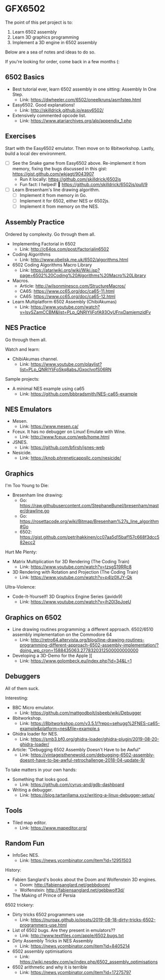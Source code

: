 # GFX6502

The point of this pet project is to:

1. Learn 6502 assembly
2. Learn 3D graphics programming
3. Implement a 3D engine in 6502 assembly

Below are a sea of notes and ideas to do so. 

If you're looking for order, come back in a few months (:

## 6502 Basics

- Best tutorial ever, learn 6502 assembly in one sitting: Assembly In One Step. 
  - Link: https://dwheeler.com/6502/oneelkruns/asm1step.html
- Easy6502. Good explanations! 
  - Link: http://skilldrick.github.io/easy6502/
- Extensively commented opcode list.
  - Link: https://www.atariarchives.org/alp/appendix_1.php

## Exercises

Start with the Easy6502 emulator. Then move on to 8bitworkshop. Lastly, build a local dev environment.

- [ ] See the Snake game from Easy6502 above. Re-implement it from memory, fixing the bugs discussed in this gist: https://gist.github.com/wkjagt/9043907
  - Run it locally: https://github.com/skilldrick/6502js
  - Fun fact: I helped! 🎉 https://github.com/skilldrick/6502js/pull/9
- [ ] Learn Bresenham's line drawing algorithm. 
  - [ ] Implement it from memory in Go.
  - [ ] Implement it for 6502, either NES or 6502js.
  - [ ] Implement it from memory on the NES.

## Assembly Practice

Ordered by complexity. Go through them all.

- Implementing Factorial in 6502
  - Link: http://c64os.com/post/factorialin6502
- Coding Algorithms
  - Link: http://www.obelisk.me.uk/6502/algorithms.html
- 6502 Coding Algorithms Macro Library
  - Link: https://atariwiki.org/wiki/Wiki.jsp?page=6502%20Coding%20Algorithms%20Macro%20Library
- Macros.
  - Article: http://wilsonminesco.com/StructureMacros/
  - CA65: https://www.cc65.org/doc/ca65-11.html
  - CA65: https://www.cc65.org/doc/ca65-12.html
- Learn Multiplatform 6502 Assembly (ChibiAkumas)
  - Link: https://www.youtube.com/watch?v=lsvSZamCCBM&list=PLp_QNRIYljFofA93OyUFnxDamjemzidFv
  
## NES Practice

Go through them all.

Watch and learn:

  - ChibiAkumas channel.
    - Link: https://www.youtube.com/playlist?list=PLp_QNRIYljFoSkq8absJGxocIvofS06RN
    
Sample projects:

- A minimal NES example using ca65 
  - Link: https://github.com/bbbradsmith/NES-ca65-example
  
## NES Emulators

- Mesen.
  - Link: https://www.mesen.ca/
- Fceux. It has no debugger on Linux! Emulate with Wine.
  - Link: http://www.fceux.com/web/home.html
- JSNES. 
  - Link: https://github.com/bfirsh/jsnes-web
- Nesicide.
  - Link: https://knob.phreneticappsllc.com/nesicide/
  
## Graphics

I'm Too Young to Die:

- Bresenham line drawing:
  - Go: https://raw.githubusercontent.com/StephaneBunel/bresenham/master/drawline.go
  - Go: https://rosettacode.org/wiki/Bitmap/Bresenham%27s_line_algorithm#Go
  - 6502: https://gist.github.com/petrihakkinen/cc07aa5d15baf157c668f3dcc582ecc2

Hurt Me Plenty:

- Matrix Multiplication for 3D Rendering (The Coding Train)
  - Link: https://www.youtube.com/watch?v=tzsgS19RRc8
- 3D Rendering with Rotation and Projection (The Coding Train)
  - Link: https://www.youtube.com/watch?v=p4Iz0XJY-Qk

Ultra-Violence:

- Code-It-Yourself! 3D Graphics Engine Series (javidx9)
  - Link: https://www.youtube.com/watch?v=ih20l3pJoeU


## Graphics on 6502

- Line drawing routines programming: a different approach. 6502/6510 assembly implementation on the Commodore 64
  - Link: http://retro64.altervista.org/blog/line-drawing-routines-programming-different-approach-6502-assembly-implementation/?doing_wp_cron=1588435063.2778320312500000000000
- Developing a 3D-Demo for the Apple ][
  - Link: https://www.golombeck.eu/index.php?id=34&L=1
  
## Debuggers

All of them suck.

Interesting:

- BBC Micro emulator. 
  - Link: https://github.com/mattgodbolt/jsbeeb/wiki/Debugger
- 8bitworkshop. 
  - Link: https://8bitworkshop.com/v3.5.1/?repo=sehugg%2FNES-ca65-example&platform=nes&file=example.s
- Ghidra loader for NES. 
  - Link: https://smb3.bf0.org/ghidra-loader/ghidra-plugin/2019-08-20-ghidra-loader/
- Article: "Debugging 6502 Assembly Doesn't Have to be Awful"
  - Link: https://vintageisthenewold.com/debugging-6502-assembly-doesnt-have-to-be-awful-retrochallenge-2018-04-update-9/
    
To take matters in your own hands:

- Something that looks good. 
  - Link: https://github.com/cyrus-and/gdb-dashboard
- Writing a debugger. 
  - Link: https://blog.tartanllama.xyz/writing-a-linux-debugger-setup/

## Tools

- Tiled map editor. 
  - Link: https://www.mapeditor.org/

## Random Fun

- InfoSec NES. 
  - Link: https://news.ycombinator.com/item?id=12951503
  
History:

- Fabien Sanglard's books about the Doom and Wolfenstein 3D engines.
  - Doom: http://fabiensanglard.net/gebbdoom/
  - Wolfenstein: http://fabiensanglard.net/gebbwolf3d/
- The Making of Prince of Persia

6502 trickery:

- Dirty tricks 6502 programmers use
  - Link: https://nurpax.github.io/posts/2019-08-18-dirty-tricks-6502-programmers-use.html
- List of 6502 bugs. Are they present in emulators?? 
  - Link: http://www.textfiles.com/apple/6502.bugs.txt
- Dirty Assembly Tricks in NES Assembly
  - Link: https://news.ycombinator.com/item?id=8405214
- 6502 assembly optimisations
  - Link: https://wiki.nesdev.com/w/index.php/6502_assembly_optimisations
- 6502 arithmetic and why it is terrible
  - Link: https://news.ycombinator.com/item?id=17275797
    

    
